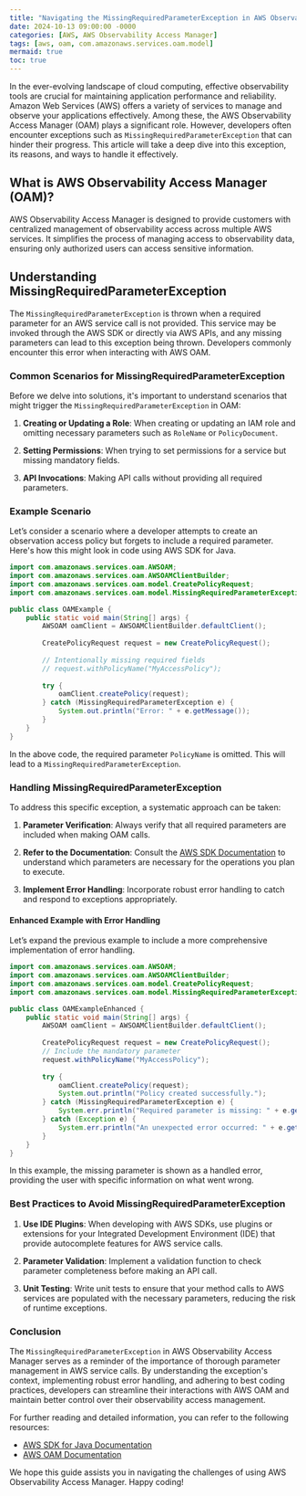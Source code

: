```yaml
---
title: "Navigating the MissingRequiredParameterException in AWS Observability Access Manager"
date: 2024-10-13 09:00:00 -0000
categories: [AWS, AWS Observability Access Manager]
tags: [aws, oam, com.amazonaws.services.oam.model]
mermaid: true
toc: true
---
```



In the ever-evolving landscape of cloud computing, effective observability tools are crucial for maintaining application performance and reliability. Amazon Web Services (AWS) offers a variety of services to manage and observe your applications effectively. Among these, the AWS Observability Access Manager (OAM) plays a significant role. However, developers often encounter exceptions such as `MissingRequiredParameterException` that can hinder their progress. This article will take a deep dive into this exception, its reasons, and ways to handle it effectively.

## What is AWS Observability Access Manager (OAM)?

AWS Observability Access Manager is designed to provide customers with centralized management of observability access across multiple AWS services. It simplifies the process of managing access to observability data, ensuring only authorized users can access sensitive information. 

## Understanding MissingRequiredParameterException

The `MissingRequiredParameterException` is thrown when a required parameter for an AWS service call is not provided. This service may be invoked through the AWS SDK or directly via AWS APIs, and any missing parameters can lead to this exception being thrown. Developers commonly encounter this error when interacting with AWS OAM.

### Common Scenarios for MissingRequiredParameterException

Before we delve into solutions, it's important to understand scenarios that might trigger the `MissingRequiredParameterException` in OAM:

1. **Creating or Updating a Role**: When creating or updating an IAM role and omitting necessary parameters such as `RoleName` or `PolicyDocument`.

2. **Setting Permissions**: When trying to set permissions for a service but missing mandatory fields.

3. **API Invocations**: Making API calls without providing all required parameters.

### Example Scenario

Let’s consider a scenario where a developer attempts to create an observation access policy but forgets to include a required parameter. Here's how this might look in code using AWS SDK for Java.

```java
import com.amazonaws.services.oam.AWSOAM;
import com.amazonaws.services.oam.AWSOAMClientBuilder;
import com.amazonaws.services.oam.model.CreatePolicyRequest;
import com.amazonaws.services.oam.model.MissingRequiredParameterException;

public class OAMExample {
    public static void main(String[] args) {
        AWSOAM oamClient = AWSOAMClientBuilder.defaultClient();
        
        CreatePolicyRequest request = new CreatePolicyRequest();
        
        // Intentionally missing required fields
        // request.withPolicyName("MyAccessPolicy");
        
        try {
            oamClient.createPolicy(request);
        } catch (MissingRequiredParameterException e) {
            System.out.println("Error: " + e.getMessage());
        }
    }
}
```

In the above code, the required parameter `PolicyName` is omitted. This will lead to a `MissingRequiredParameterException`.

### Handling MissingRequiredParameterException

To address this specific exception, a systematic approach can be taken:

1. **Parameter Verification**: Always verify that all required parameters are included when making OAM calls.

2. **Refer to the Documentation**: Consult the [AWS SDK Documentation](https://docs.aws.amazon.com/sdk-for-java/latest/developer-guide/home.html) to understand which parameters are necessary for the operations you plan to execute.

3. **Implement Error Handling**: Incorporate robust error handling to catch and respond to exceptions appropriately.

#### Enhanced Example with Error Handling

Let’s expand the previous example to include a more comprehensive implementation of error handling.

```java
import com.amazonaws.services.oam.AWSOAM;
import com.amazonaws.services.oam.AWSOAMClientBuilder;
import com.amazonaws.services.oam.model.CreatePolicyRequest;
import com.amazonaws.services.oam.model.MissingRequiredParameterException;

public class OAMExampleEnhanced {
    public static void main(String[] args) {
        AWSOAM oamClient = AWSOAMClientBuilder.defaultClient();
        
        CreatePolicyRequest request = new CreatePolicyRequest();
        // Include the mandatory parameter
        request.withPolicyName("MyAccessPolicy");
        
        try {
            oamClient.createPolicy(request);
            System.out.println("Policy created successfully.");
        } catch (MissingRequiredParameterException e) {
            System.err.println("Required parameter is missing: " + e.getMessage());
        } catch (Exception e) {
            System.err.println("An unexpected error occurred: " + e.getMessage());
        }
    }
}
```

In this example, the missing parameter is shown as a handled error, providing the user with specific information on what went wrong.

### Best Practices to Avoid MissingRequiredParameterException

1. **Use IDE Plugins**: When developing with AWS SDKs, use plugins or extensions for your Integrated Development Environment (IDE) that provide autocomplete features for AWS service calls.

2. **Parameter Validation**: Implement a validation function to check parameter completeness before making an API call.

3. **Unit Testing**: Write unit tests to ensure that your method calls to AWS services are populated with the necessary parameters, reducing the risk of runtime exceptions.

### Conclusion

The `MissingRequiredParameterException` in AWS Observability Access Manager serves as a reminder of the importance of thorough parameter management in AWS service calls. By understanding the exception's context, implementing robust error handling, and adhering to best coding practices, developers can streamline their interactions with AWS OAM and maintain better control over their observability access management.

For further reading and detailed information, you can refer to the following resources:
- [AWS SDK for Java Documentation](https://docs.aws.amazon.com/sdk-for-java/latest/developer-guide/home.html)
- [AWS OAM Documentation](https://docs.aws.amazon.com/observability-access-manager/latest/userguide/what-is-oam.html)

We hope this guide assists you in navigating the challenges of using AWS Observability Access Manager. Happy coding!